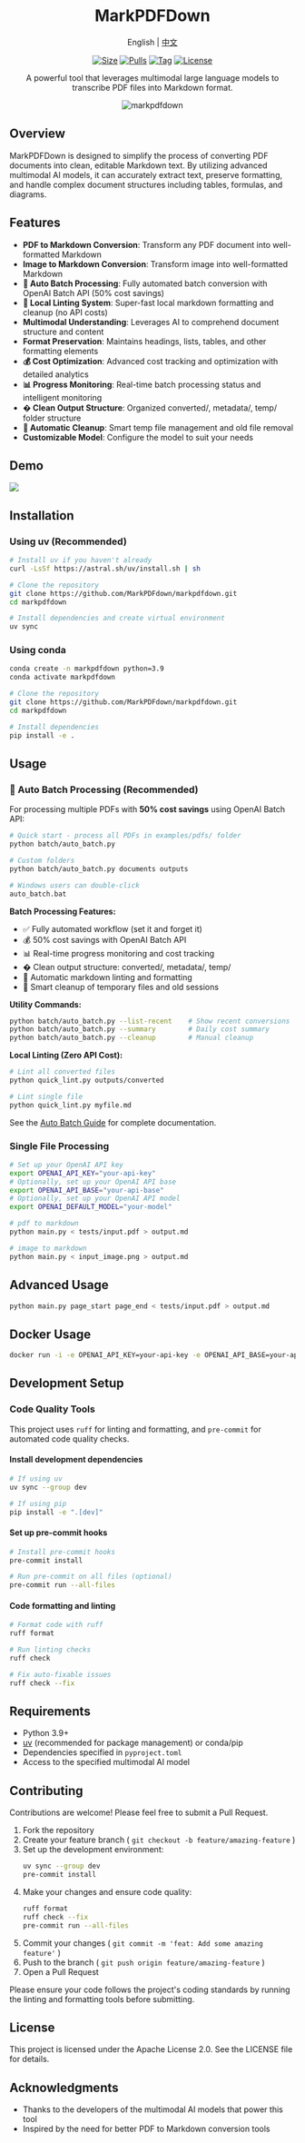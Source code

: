 <div align="center">

<h1>MarkPDFDown</h1>
<p align="center">English | <a href="./README_zh.md">中文</a> </p>

[![Size]][hub_url]
[![Pulls]][hub_url]
[![Tag]][tag_url]
[![License]][license_url]
<p>A powerful tool that leverages multimodal large language models to transcribe PDF files into Markdown format.</p>

![markpdfdown](https://raw.githubusercontent.com/markpdfdown/markpdfdown/refs/heads/master/tests/markpdfdown.png)

</div>

## Overview

MarkPDFDown is designed to simplify the process of converting PDF documents into clean, editable Markdown text. By utilizing advanced multimodal AI models, it can accurately extract text, preserve formatting, and handle complex document structures including tables, formulas, and diagrams.

## Features

- **PDF to Markdown Conversion**: Transform any PDF document into well-formatted Markdown
- **Image to Markdown Conversion**: Transform image into well-formatted Markdown
- **🤖 Auto Batch Processing**: Fully automated batch conversion with OpenAI Batch API (50% cost savings)
- **🔧 Local Linting System**: Super-fast local markdown formatting and cleanup (no API costs)
- **Multimodal Understanding**: Leverages AI to comprehend document structure and content
- **Format Preservation**: Maintains headings, lists, tables, and other formatting elements
- **💰 Cost Optimization**: Advanced cost tracking and optimization with detailed analytics
- **📊 Progress Monitoring**: Real-time batch processing status and intelligent monitoring
- **� Clean Output Structure**: Organized converted/, metadata/, temp/ folder structure
- **🧹 Automatic Cleanup**: Smart temp file management and old file removal
- **Customizable Model**: Configure the model to suit your needs

## Demo
![](https://raw.githubusercontent.com/markpdfdown/markpdfdown/refs/heads/master/tests/demo_02.png)

## Installation

### Using uv (Recommended)

```bash
# Install uv if you haven't already
curl -LsSf https://astral.sh/uv/install.sh | sh

# Clone the repository
git clone https://github.com/MarkPDFdown/markpdfdown.git
cd markpdfdown

# Install dependencies and create virtual environment
uv sync

```

### Using conda

```bash
conda create -n markpdfdown python=3.9
conda activate markpdfdown

# Clone the repository
git clone https://github.com/MarkPDFdown/markpdfdown.git
cd markpdfdown

# Install dependencies
pip install -e .
```
## Usage

### 🤖 Auto Batch Processing (Recommended)

For processing multiple PDFs with **50% cost savings** using OpenAI Batch API:

```bash
# Quick start - process all PDFs in examples/pdfs/ folder
python batch/auto_batch.py

# Custom folders  
python batch/auto_batch.py documents outputs

# Windows users can double-click
auto_batch.bat
```

**Batch Processing Features:**
- ✅ Fully automated workflow (set it and forget it)
- 💰 50% cost savings with OpenAI Batch API
- 📊 Real-time progress monitoring and cost tracking  
- � Clean output structure: converted/, metadata/, temp/
- 🔧 Automatic markdown linting and formatting
- 🧹 Smart cleanup of temporary files and old sessions

**Utility Commands:**
```bash
python batch/auto_batch.py --list-recent    # Show recent conversions
python batch/auto_batch.py --summary        # Daily cost summary
python batch/auto_batch.py --cleanup        # Manual cleanup
```

**Local Linting (Zero API Cost):**
```bash
# Lint all converted files
python quick_lint.py outputs/converted

# Lint single file
python quick_lint.py myfile.md
```


See the [Auto Batch Guide](AUTO_BATCH_GUIDE.md) for complete documentation.

### Single File Processing

```bash
# Set up your OpenAI API key
export OPENAI_API_KEY="your-api-key"
# Optionally, set up your OpenAI API base
export OPENAI_API_BASE="your-api-base"
# Optionally, set up your OpenAI API model
export OPENAI_DEFAULT_MODEL="your-model"

# pdf to markdown
python main.py < tests/input.pdf > output.md

# image to markdown
python main.py < input_image.png > output.md
```
## Advanced Usage
```bash
python main.py page_start page_end < tests/input.pdf > output.md
```

## Docker Usage
```bash
docker run -i -e OPENAI_API_KEY=your-api-key -e OPENAI_API_BASE=your-api-base -e OPENAI_DEFAULT_MODEL=your-model jorbenzhu/markpdfdown < input.pdf > output.md
```

## Development Setup

### Code Quality Tools

This project uses `ruff` for linting and formatting, and `pre-commit` for automated code quality checks.

#### Install development dependencies

```bash
# If using uv
uv sync --group dev

# If using pip
pip install -e ".[dev]"
```

#### Set up pre-commit hooks

```bash
# Install pre-commit hooks
pre-commit install

# Run pre-commit on all files (optional)
pre-commit run --all-files
```

#### Code formatting and linting

```bash
# Format code with ruff
ruff format

# Run linting checks
ruff check

# Fix auto-fixable issues
ruff check --fix
```

## Requirements
- Python 3.9+
- [uv](https://astral.sh/uv/) (recommended for package management) or conda/pip
- Dependencies specified in `pyproject.toml`
- Access to the specified multimodal AI model

## Contributing
Contributions are welcome! Please feel free to submit a Pull Request.

1. Fork the repository
2. Create your feature branch ( `git checkout -b feature/amazing-feature` )
3. Set up the development environment:
   ```bash
   uv sync --group dev
   pre-commit install
   ```
4. Make your changes and ensure code quality:
   ```bash
   ruff format
   ruff check --fix
   pre-commit run --all-files
   ```
5. Commit your changes ( `git commit -m 'feat: Add some amazing feature'` )
6. Push to the branch ( `git push origin feature/amazing-feature` )
7. Open a Pull Request

Please ensure your code follows the project's coding standards by running the linting and formatting tools before submitting.

## License
This project is licensed under the Apache License 2.0. See the LICENSE file for details.

## Acknowledgments
- Thanks to the developers of the multimodal AI models that power this tool
- Inspired by the need for better PDF to Markdown conversion tools

[hub_url]: https://hub.docker.com/r/jorbenzhu/markpdfdown/
[tag_url]: https://github.com/markpdfdown/markpdfdown/releases
[license_url]: https://github.com/markpdfdown/markpdfdown/blob/main/LICENSE

[Size]: https://img.shields.io/docker/image-size/jorbenzhu/markpdfdown/latest?color=066da5&label=size
[Pulls]: https://img.shields.io/docker/pulls/jorbenzhu/markpdfdown.svg?style=flat&label=pulls&logo=docker
[Tag]: https://img.shields.io/github/release/markpdfdown/markpdfdown.svg
[License]: https://img.shields.io/github/license/markpdfdown/markpdfdown
